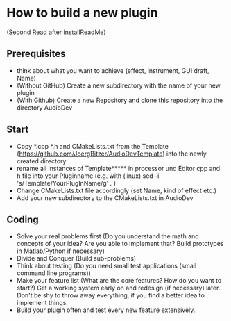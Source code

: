 # How to build a new plugin
(Second Read after installReadMe)
## Prerequisites
* think about what you want to achieve (effect, instrument, GUI draft, Name)
* (Without GitHub) Create a new subdirectory with the name of your new plugin
* (With Github) Create a new Repository and clone this repository into the directory AudioDev

## Start
* Copy *.cpp *.h and CMakeLists.txt from the Template (https://github.com/JoergBitzer/AudioDevTemplate) into the newly created directory
* rename all instances of Template***** in processor und Editor cpp and h file into your Pluginname (e.g. with (linux) sed -i 's/Template/YourPlugInName/g' *.* )
* Change CMakeLists.txt file accordingly (set Name, kind of effect etc.)
* Add your new subdirectory to the CMakeLists.txt in AudioDev

## Coding
* Solve your real problems first (Do you understand the math and concepts of your idea? Are you able to implement that? Build prototypes in Matlab/Python if necessary)
* Divide and Conquer (Build sub-problems) 
* Think about testing (Do you need small test applications (small command line programs))
* Make your feature list (What are the core features? How do you want to start?) Get a working system early on and redesign (if necessary) later. Don't be shy to throw away everything, if you find a better idea to implement things.
* Build your plugin often and test every new feature extensively.
